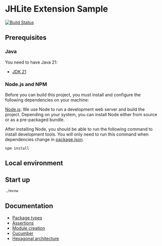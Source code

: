 # JHLite Extension Sample

[![Build Status][github-actions-jhlextension-image]][github-actions-url]

## Prerequisites

### Java

You need to have Java 21:

- [JDK 21](https://openjdk.java.net/projects/jdk/21/)

### Node.js and NPM

Before you can build this project, you must install and configure the following dependencies on your machine:

[Node.js](https://nodejs.org/): We use Node to run a development web server and build the project.
Depending on your system, you can install Node either from source or as a pre-packaged bundle.

After installing Node, you should be able to run the following command to install development tools.
You will only need to run this command when dependencies change in [package.json](package.json).

```
npm install
```

## Local environment

<!-- jhipster-needle-localEnvironment -->

## Start up

```bash
./mvnw
```

<!-- jhipster-needle-startupCommand -->

## Documentation

- [Package types](documentation/package-types.md)
- [Assertions](documentation/assertions.md)
- [Module creation](documentation/module-creation.md)
- [Cucumber](documentation/cucumber.md)
- [Hexagonal architecture](documentation/hexagonal-architecture.md)

<!-- jhipster-needle-documentation -->

[github-actions-jhlextension-image]: https://github.com/jhipster/jhipster-lite-extension/workflows/build/badge.svg
[github-actions-url]: https://github.com/jhipster/jhipster-lite-extension/actions
